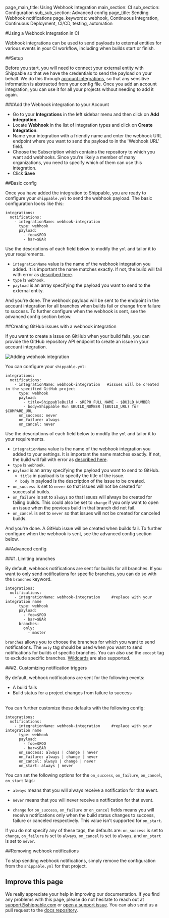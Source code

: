 page_main_title: Using Webhook Integration
main_section: CI
sub_section: Configuration
sub_sub_section: Advanced config
page_title: Sending Webhook notifications
page_keywords: webhook, Continuous Integration, Continuous Deployment, CI/CD, testing, automation

#Using a Webhook Integration in CI

Webhook integrations can be used to send payloads to external entities for various events in your CI workflow, including when builds start or finish.

##Setup

Before you start, you will need to connect your external entity with Shippable so that we have the credentials to send the payload on your behalf. We do this through [account integrations](../platform/integration/overview/), so that any sensitive information is abstracted from your config file. Once you add an account integration, you can use it for all your projects without needing to add it again.

###Add the Webhook integration to your Account

-  Go to your **Integrations** in the left sidebar menu and then click on **Add integration**.
-  Locate **Webhook** in the list of integration types and click on **Create Integration**.
-  Name your integration with a friendly name and enter the webhook URL endpoint where you want to send the payload to in the 'Webhook URL' field.
-  Choose the Subscription which contains the repository to which you want add webhooks. Since you're likely a member of many organizations, you need to specify which of them can use this integration.
-  Click **Save**

##Basic config

Once you have added the integration to Shippable, you are ready to configure your `shippable.yml` to send the webhook payload. The basic configuration looks like this:


```
integrations:
  notifications:
    - integrationName: webhook-integration   
      type: webhook
      payload:
        - foo=$FOO
        - bar=$BAR
```
Use the descriptions of each field below to modify the `yml` and tailor it to your requirements.

- `integrationName` value is the name of the webhook integration you added. It is important the name matches exactly. If not, the build will fail with error as [described here](/ci/troubleshooting/#integration-name-specified-in-yml-does-not-match).
- `type` is `webhook`.
- `payload` is an array specifying the payload you want to send to the external entity.

And you're done. The webhook payload will be sent to the endpoint in the account integration for all branches when builds fail or change from failure to success. To further configure when the webhook is sent, see the advanced config section below.


##Creating GitHub issues with a webhook integration

If you want to create a issue on GitHub when your build fails, you can provide the GitHub repository API endpoint to create an issue in your account integration.

<img src="/images/ci/add-webhook-int.png" alt="Adding webhook integration">

You can configure your `shippable.yml`:

```
integrations:
  notifications:
    - integrationName: webhook-integration   #issues will be created in the specified GitHub project
      type: webhook
      payload:
        - title=ShippableBuild - $REPO_FULL_NAME - $BUILD_NUMBER
        - body=Shippable Run $BUILD_NUMBER ($BUILD_URL) for $COMPARE_URL  
      on_success: never
      on_failure: always
      on_cancel: never
```
Use the descriptions of each field below to modify the `yml` and tailor it to your requirements.

- `integrationName` value is the name of the webhook integration you added to your settings. It is important the name matches exactly. If not, the build will fail with error as [described here](/ci/troubleshooting/#integration-name-specified-in-yml-does-not-match).
- `type` is `webhook`.
- `payload` is an array specifying the payload you want to send to GitHub.
  - `title` in payload is to specify the title of the issue.
  - `body` in payload is the description of the issue to be created.
- `on_success` is set to `never` so that issues will not be created for successful builds.
- `on_failure` is set to `always` so that issues will always be created for failing builds.  This could also be set to `change` if you only want to open an issue when the previous build in that branch did not fail.
- `on_cancel` is set to `never` so that issues will not be created for canceled builds.

And you're done. A GitHub issue will be created when builds fail. To further configure when the webhook is sent, see the advanced config section below.

##Advanced config

###1. Limiting branches

By default, webhook notifications are sent for builds for all branches. If you want to only send notifications for specific branches, you can do so with the `branches` keyword.

```
integrations:                               
  notifications:
    - integrationName: webhook-integration     #replace with your integration name   
      type: webhook  
      payload:
        - foo=$FOO
        - bar=$BAR
      branches:
        only:
          - master
```

`branches` allows you to choose the branches for which you want to send notifications. The `only` tag should be used when you want to send notifications for builds of specific branches. You can also use the `except` tag to exclude specific branches. [Wildcards](/ci/specify-branches/) are also supported.


###2. Customizing notification triggers

By default, webhook notifications are sent for the following events:

- A build fails
- Build status for a project changes from failure to success

<br>
You can further customize these defaults with the following config:

```
integrations:                               
  notifications:
    - integrationName: webhook-integration     #replace with your integration name   
      type: webhook  
      payload:
        - foo=$FOO
        - bar=$BAR
      on_success: always | change | never
      on_failure: always | change | never
      on_cancel: always | change | never
      on_start: always | never
```

You can set the following options for the `on_success`, `on_failure`, `on_cancel`, `on_start` tags:

- `always` means that you will always receive a notification for that event.

- `never` means that you will never receive a notification for that event.

- `change` for `on_success`, `on_failure` or `on_cancel` fields means you will receive notifications only when the build status changes to success, failure or canceled respectively. This value isn't supported for `on_start`.

If you do not specify any of these tags, the defaults are: `on_success` is set to `change`, `on_failure` is set to `always`, `on_cancel` is set to `always`, and `on_start` is set to `never`.

##Removing webhook notifications

To stop sending webhook notifications, simply remove the configuration from the `shippable.yml` for that project.

## Improve this page

We really appreciate your help in improving our documentation. If you find any problems with this page, please do not hesitate to reach out at [support@shippable.com](mailto:support@shippable.com) or [open a support issue](https://www.github.com/Shippable/support/issues). You can also send us a pull request to the [docs repository](https://www.github.com/Shippable/docs).
